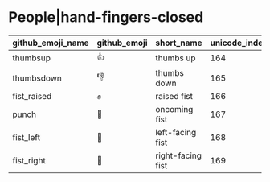 # People|hand-fingers-closed

|github_emoji_name|github_emoji|short_name|unicode_index|
|---|---|---|---|
|thumbsup|:thumbsup:|thumbs up|164|
|thumbsdown|:thumbsdown:|thumbs down|165|
|fist_raised|:fist_raised:|raised fist|166|
|punch|:punch:|oncoming fist|167|
|fist_left|:fist_left:|left-facing fist|168|
|fist_right|:fist_right:|right-facing fist|169|
